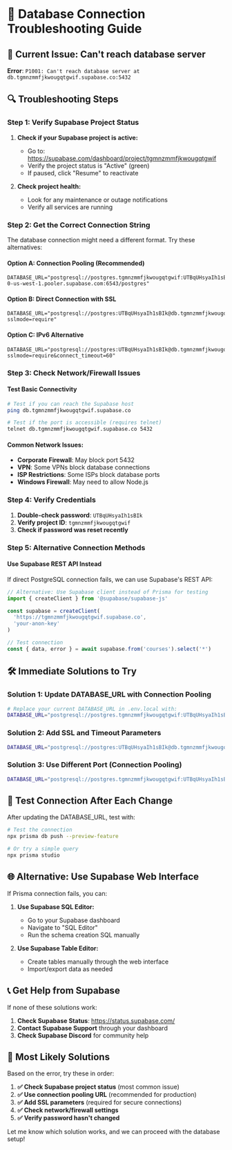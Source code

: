 # 🔧 Database Connection Troubleshooting Guide

## 🚨 **Current Issue: Can't reach database server**

**Error**: `P1001: Can't reach database server at db.tgmnzmmfjkwougqtgwif.supabase.co:5432`

## 🔍 **Troubleshooting Steps**

### **Step 1: Verify Supabase Project Status**

1. **Check if your Supabase project is active:**
   - Go to: https://supabase.com/dashboard/project/tgmnzmmfjkwougqtgwif
   - Verify the project status is "Active" (green)
   - If paused, click "Resume" to reactivate

2. **Check project health:**
   - Look for any maintenance or outage notifications
   - Verify all services are running

### **Step 2: Get the Correct Connection String**

The database connection might need a different format. Try these alternatives:

#### **Option A: Connection Pooling (Recommended)**
```env
DATABASE_URL="postgresql://postgres.tgmnzmmfjkwougqtgwif:UTBqUHsyaIh1sBIk@aws-0-us-west-1.pooler.supabase.com:6543/postgres"
```

#### **Option B: Direct Connection with SSL**
```env
DATABASE_URL="postgresql://postgres:UTBqUHsyaIh1sBIk@db.tgmnzmmfjkwougqtgwif.supabase.co:5432/postgres?sslmode=require"
```

#### **Option C: IPv6 Alternative**
```env
DATABASE_URL="postgresql://postgres:UTBqUHsyaIh1sBIk@db.tgmnzmmfjkwougqtgwif.supabase.co:5432/postgres?sslmode=require&connect_timeout=60"
```

### **Step 3: Check Network/Firewall Issues**

#### **Test Basic Connectivity**
```bash
# Test if you can reach the Supabase host
ping db.tgmnzmmfjkwougqtgwif.supabase.co

# Test if the port is accessible (requires telnet)
telnet db.tgmnzmmfjkwougqtgwif.supabase.co 5432
```

#### **Common Network Issues:**
- **Corporate Firewall**: May block port 5432
- **VPN**: Some VPNs block database connections
- **ISP Restrictions**: Some ISPs block database ports
- **Windows Firewall**: May need to allow Node.js

### **Step 4: Verify Credentials**

1. **Double-check password**: `UTBqUHsyaIh1sBIk`
2. **Verify project ID**: `tgmnzmmfjkwougqtgwif`
3. **Check if password was reset recently**

### **Step 5: Alternative Connection Methods**

#### **Use Supabase REST API Instead**
If direct PostgreSQL connection fails, we can use Supabase's REST API:

```typescript
// Alternative: Use Supabase client instead of Prisma for testing
import { createClient } from '@supabase/supabase-js'

const supabase = createClient(
  'https://tgmnzmmfjkwougqtgwif.supabase.co',
  'your-anon-key'
)

// Test connection
const { data, error } = await supabase.from('courses').select('*')
```

## 🛠️ **Immediate Solutions to Try**

### **Solution 1: Update DATABASE_URL with Connection Pooling**
```bash
# Replace your current DATABASE_URL in .env.local with:
DATABASE_URL="postgresql://postgres.tgmnzmmfjkwougqtgwif:UTBqUHsyaIh1sBIk@aws-0-us-west-1.pooler.supabase.com:6543/postgres"
```

### **Solution 2: Add SSL and Timeout Parameters**
```bash
DATABASE_URL="postgresql://postgres:UTBqUHsyaIh1sBIk@db.tgmnzmmfjkwougqtgwif.supabase.co:5432/postgres?sslmode=require&connect_timeout=60&pool_timeout=60"
```

### **Solution 3: Use Different Port (Connection Pooling)**
```bash
DATABASE_URL="postgresql://postgres.tgmnzmmfjkwougqtgwif:UTBqUHsyaIh1sBIk@aws-0-us-west-1.pooler.supabase.com:6543/postgres?pgbouncer=true"
```

## 🔄 **Test Connection After Each Change**

After updating the DATABASE_URL, test with:
```bash
# Test the connection
npx prisma db push --preview-feature

# Or try a simple query
npx prisma studio
```

## 🌐 **Alternative: Use Supabase Web Interface**

If Prisma connection fails, you can:

1. **Use Supabase SQL Editor:**
   - Go to your Supabase dashboard
   - Navigate to "SQL Editor"
   - Run the schema creation SQL manually

2. **Use Supabase Table Editor:**
   - Create tables manually through the web interface
   - Import/export data as needed

## 📞 **Get Help from Supabase**

If none of these solutions work:

1. **Check Supabase Status**: https://status.supabase.com/
2. **Contact Supabase Support** through your dashboard
3. **Check Supabase Discord** for community help

## 🎯 **Most Likely Solutions**

Based on the error, try these in order:

1. **✅ Check Supabase project status** (most common issue)
2. **✅ Use connection pooling URL** (recommended for production)
3. **✅ Add SSL parameters** (required for secure connections)
4. **✅ Check network/firewall settings**
5. **✅ Verify password hasn't changed**

Let me know which solution works, and we can proceed with the database setup!
